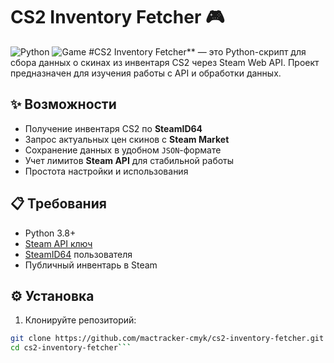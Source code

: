# CS2 Inventory Fetcher 🎮

![Python](https://img.shields.io/badge/Python-3.8+-blue?logo=python)
![Game](https://img.shields.io/badge/Game-CounterStrike_2-orange?logo=steam)
#CS2 Inventory Fetcher** — это Python-скрипт для сбора данных о скинах из инвентаря CS2 через Steam Web API. Проект предназначен для изучения работы с API и обработки данных.

## ✨ Возможности

- Получение инвентаря CS2 по **SteamID64**
- Запрос актуальных цен скинов с **Steam Market**
- Сохранение данных в удобном `JSON`-формате
- Учет лимитов **Steam API** для стабильной работы
- Простота настройки и использования

## 📋 Требования
- Python 3.8+
- [Steam API ключ](https://steamcommunity.com/dev/apikey)
- [SteamID64](https://steamid.io/) пользователя
- Публичный инвентарь в Steam

## ⚙️ Установка
1. Клонируйте репозиторий:
```bash
git clone https://github.com/mactracker-cmyk/cs2-inventory-fetcher.git
cd cs2-inventory-fetcher```

